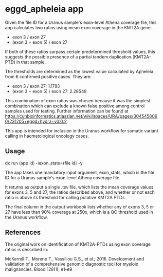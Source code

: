 # eggd_apheleia app

Given the file ID for a Uranus sample's exon-level Athena coverage file, this app calculates two ratios using mean exon coverage in the KMT2A gene:

- exon 3 / exon 27
- (exon 3 + exon 5) / exon 27

If both of these ratios surpass certain predetermined threshold values, this suggests the possible presence of a partial tandem duplication (KMT2A-PTD) in that sample.

The thresholds are determined as the lowest value calculated by Apheleia from 6 confirmed positive cases. They are:

- exon 3 / exon 27: 1.1793
- (exon 3 + exon 5) / exon 27: 2.28548

This combination of exon ratios was chosen because it was the simplest combination which can exclude a known false positive among control samples used for testing. Further information can be found at https://cuhbioinformatics.atlassian.net/wiki/spaces/URA/pages/3045458090/231205+eggd+hydra+v0.0.2

This app is intended for inclusion in the Uranus workflow for somatic variant calling in haematological oncology cases.

## Usage

dx run (app id) -iexon_stats=(file id) -y

The app takes one mandatory input argument, exon_stats, which is the file ID for a Uranus sample's exon-level Athena coverage file.

It returns as output a single .tsv file, which lists the mean coverage values for exons 3, 5 and 27, the ratios described above, and whether or not each ratio is above its threshold for calling putative KMT2A PTDs.

The final column in the output workbook lists whether any of exons 3, 5 or 27 have less than 90% coverage at 250x, which is a QC threshold used in the Uranus workflow.

## References

The original work on identification of KMT2A-PTDs using exon coverage ratios is described in:

McKerrell T., Moreno T., Vassiliou G.S., et al.; 2016. Development and validation of a comprehensive genomic diagnostic tool for myeloid malignancies. Blood 128(1), e1-e9
